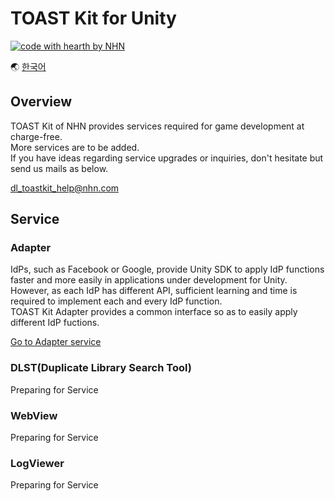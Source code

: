 # TOAST Kit for Unity

[![code with hearth by NHN ](https://img.shields.io/badge/%3C%2F%3E%20with%20%E2%99%A5%20by-NHN-ff1414.svg)](https://github.com/nhn)

🌏 [한국어](README.md)


## Overview

TOAST Kit of NHN provides services required for game development at charge-free.<br/>
More services are to be added.<br/>
If you have ideas regarding service upgrades or inquiries, don't hesitate but send us mails as below.

dl_toastkit_help@nhn.com


## Service

### Adapter

IdPs, such as Facebook or Google, provide Unity SDK to apply IdP functions faster and more easily in applications under development for Unity.<br/> However, as each IdP has different API, sufficient learning and time is required to implement each and every IdP function. <br/>
TOAST Kit Adapter provides a common interface so as to easily apply different IdP fuctions.

[Go to Adapter service](docs/Adapter/README.en.md)

### DLST(Duplicate Library Search Tool)

Preparing for Service

### WebView

Preparing for Service

### LogViewer

Preparing for Service